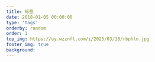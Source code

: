 ```yaml
---
title: 标签
date: 2018-01-05 00:00:00
type: 'tags'
orderby: random
order: 1
top_img: https://uy.wzznft.com/i/2025/03/18/rbphln.jpg
footer_img: true
background: 
---
```

